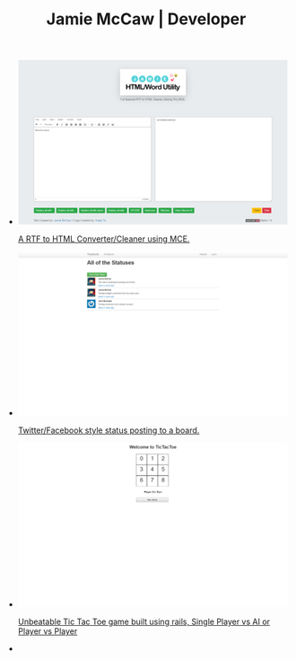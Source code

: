 ﻿---
layout: default
title: Jamie McCaw | Developer
---
<section>
    <ul id="gallery">
        <li>
            <a href="text-editor.html" target="_blank">
                <img src="/assets/images/word-cleaner-screen-shot.png" alt="Screen Shot of Word-HTML Cleaner">
                <p>A RTF to HTML Converter/Cleaner using MCE.</p>
            </a>
        </li>
        <li>
            <a href="https://treeter.herokuapp.com/" target="_blank">
                <img src="/assets/images/treeter-screen-shot.png" alt="Screenshot of Treeter">
                <p>Twitter/Facebook style status posting to a board.</p>
            </a>
        </li>
        <li>
            <a href="https://rail-tic-tac-toe.herokuapp.com/" target="_blank">
                <img src="/assets/images/unbeatable-tic-tac-toe-in-ruby-screen-shot.png" alt="Screenshot from Rails TicTacToe App">
                <p>Unbeatable Tic Tac Toe game built using rails, Single Player vs AI or Player vs Player</p>
            </a>
        </li>
        <li>
    </ul>
</section>